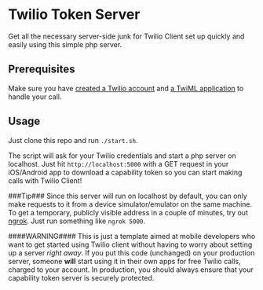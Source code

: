 Twilio Token Server
===================

Get all the necessary server-side junk for Twilio Client set up quickly and easily using this simple php server.


Prerequisites
-------------
Make sure you have [created a Twilio account](https://www.twilio.com/try-twilio) and [a TwiML application](https://www.twilio.com/user/account/apps/) to handle your call.

Usage
-----
Just clone this repo and run `./start.sh`.

The script will ask for your Twilio credentials and start a php server on localhost. Just hit `http://localhost:5000` with a GET request in your iOS/Android app to download a capability token so you can start making calls with Twilio Client!

###Tip###
Since this server will run on localhost by default, you can only make requests to it from a device simulator/emulator on the same machine. To get a temporary, publicly visible address in a couple of minutes, try out [ngrok](https://ngrok.com/). Just run something like `ngrok 5000`.

####WARNING####
This is just a template aimed at mobile developers who want to get started using Twilio client without having to worry about setting up a server *right away*. If you put this code (unchanged) on your production server, someone **will** start using it in their own apps for free Twilio calls, charged to your account. In production, you should always ensure that your capability token server is securely protected.
